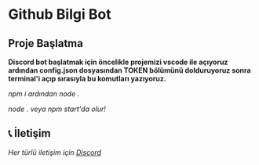 # Github Bilgi Bot
## Proje Başlatma

**Discord bot başlatmak için öncelikle projemizi vscode ile açıyoruz ardından config.json dosyasından TOKEN bölümünü dolduruyoruz sonra terminal'i açıp sırasıyla bu komutları yazıyoruz.**

*npm i ardından node .*

*node . veya npm start'da olur!*

## 📞 İletişim
*Her türlü iletişim için [Discord](https://discord.com/users/1070795507082985524)*
